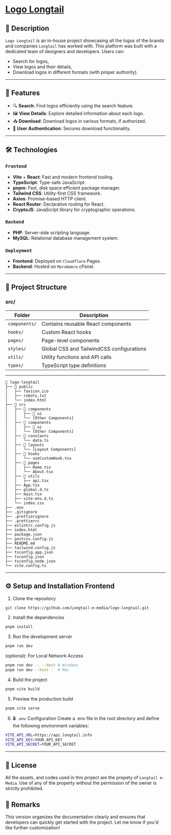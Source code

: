 # [Logo Longtail](https://logo.longtail.info/)

## 📖 Description

`Logo Longtail` is an in-house project showcasing all the logos of the brands and companies `Longtail` has worked with. This platform was built with a dedicated team of designers and developers. Users can:

- Search for logos,
- View logos and their details,
- Download logos in different formats (with proper authority).

---

## 🚀 Features

- 🔍 **Search**: Find logos efficiently using the search feature.
- 🖼️ **View Details**: Explore detailed information about each logo.
- 📥 **Download**: Download logos in various formats, if authorized.
- 🔑 **User Authentication**: Secures download functionality.

---

## 🛠️ Technologies

### `Frontend`
- **Vite** + **React**: Fast and modern frontend tooling.
- **TypeScript**: Type-safe JavaScript.
- **pnpm**: Fast, disk space efficient package manager.
- **Tailwind CSS**: Utility-first CSS framework.
- **Axios**: Promise-based HTTP client.
- **React Router**: Declarative routing for React.
- **CryptoJS**: JavaScript library for cryptographic operations.

### `Backend`
- **PHP**: Server-side scripting language.
- **MySQL**: Relational database management system.

### `Deployment`
- **Frontend**: Deployed on `Cloudflare` Pages.
- **Backend**: Hosted on `MeroHamro` cPanel.

---

## 📁 Project Structure

### **src/**

| Folder            | Description                                      |
|--------------------|-------------------------------------------------|
| `components/`     | Contains reusable React components               |
| `hooks/`          | Custom React hooks                               |
| `pages/`          | Page-level components                            |
| `styles/`         | Global CSS and TailwindCSS configurations        |
| `utils/`          | Utility functions and API calls                  |
| `types/`          | TypeScript type definitions                      |

---

```plaintext
📂 logo-longtail
├── 📂 public
│   ├── favicon.ico
│   ├── robots.txt
│   └── index.html
├── 📂 src
│   ├── 📂 components
│   │   ├── 📂 ui
│   │   └── [Other Components]
|   ├── 📂 components
│   │   ├── 📂 ui
│   │   └── [Other Components]
|   ├── 📂 constants
│   │   └── data.ts
|   ├── 📂 layouts
│   │   └── [Layout Components]
│   ├── 📂 hooks
│   │   └── useCustomHook.tsx
│   ├── 📂 pages
│   │   ├── Home.tsx
│   │   └── About.tsx
│   ├── 📂 utils
│   │   ├── api.tsx
│   ├── App.tsx
│   ├── global.d.ts
│   ├── main.tsx
│   ├── vite-env.d.ts
│   └── index.css
├── .env
├── .gitignore
├── .prettierignore
├── .prettierrc
├── eslintrc.config.js
├── index.html
├── package.json
├── postcss.config.js
├── README.md
├── tailwind.config.js
├── tsconfig.app.json
├── tsconfig.json
├── tsconfig.node.json
└── vite.config.ts
```

--- 

## ⚙️ Setup and Installation Frontend

1. Clone the repository

```bash
git clone https://github.com/Longtail-e-media/logo-longtail.git
```

2. Install the dependencies

```bash
pnpm install
```

3. Run the development server

```bash
pnpm run dev
```

(optional): For Local Network Access

```bash
pnpm run dev -- --host # Windows
pnpm run dev --host -  # Mac
```

4. Build the project

```bash
pnpm vite build
```

5. Preview the production build

```bash
pnpm vite serve
```

6. 🔒 `.env` Configuration
Create a .env file in the root directory and define the following environment variables:

```bash
VITE_API_URL=https://api.longtail.info
VITE_API_KEY=YOUR_API_KEY
VITE_API_SECRET=YOUR_API_SECRET
```

---

## 📝 License
All the assets, and codes used in this project are the propety of `Longtail e-Media`. Use of any of the property without the permission of the owner is strictly prohibited.

## 🔖 Remarks
This version organizes the documentation clearly and ensures that developers can quickly get started with the project. Let me know if you'd like further customization!
